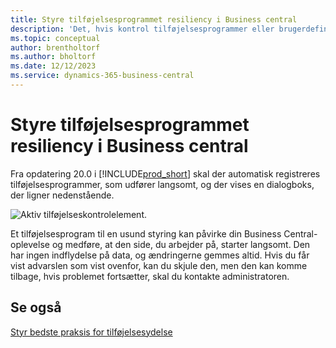 ```yaml
---
title: Styre tilføjelsesprogrammet resiliency i Business central
description: 'Det, hvis kontrol tilføjelsesprogrammer eller brugerdefinerede kontrolelementer medfører reduceret funktionalitet i Business central.'
ms.topic: conceptual
author: brentholtorf
ms.author: bholtorf
ms.date: 12/12/2023
ms.service: dynamics-365-business-central
---
```


# Styre tilføjelsesprogrammet resiliency i Business central

Fra opdatering 20.0 i [!INCLUDE[prod_short](includes/prod_short.md)] skal der automatisk registreres tilføjelsesprogrammer, som udfører langsomt, og der vises en dialogboks, der ligner nedenstående.

![Aktiv tilføjelseskontrolelement.](media/controladdin-resiliency.png "Aktiv tilføjelseskontrolelement.")

Et tilføjelsesprogram til en usund styring kan påvirke din Business Central-oplevelse og medføre, at den side, du arbejder på, starter langsomt. Den har ingen indflydelse på data, og ændringerne gemmes altid. Hvis du får vist advarslen som vist ovenfor, kan du skjule den, men den kan komme tilbage, hvis problemet fortsætter, skal du kontakte administratoren.

## Se også
[Styr bedste praksis for tilføjelsesydelse](/dynamics365/business-central/dev-itpro/developer/devenv-control-addin-bestpractices)  